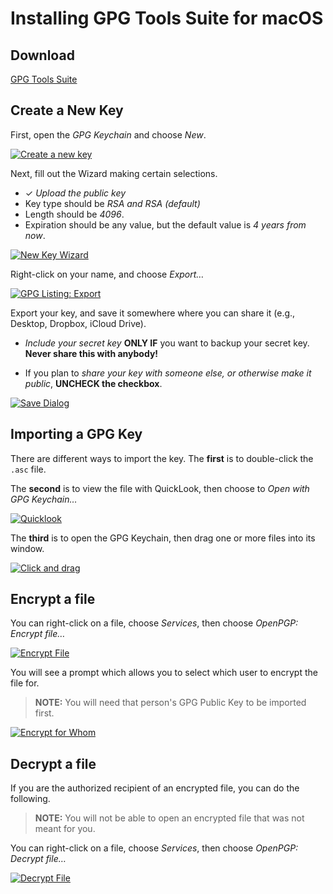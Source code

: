 # Installing GPG Tools Suite for macOS

## Download

[GPG Tools Suite][gpgtools]

## Create a New Key

First, open the _GPG Keychain_ and choose _New_.

[![Create a new key](new-key.png)](new-key.png)

Next, fill out the Wizard making certain selections.

* ✓ _Upload the public key_
* Key type should be _RSA and RSA (default)_
* Length should be _4096_.
* Expiration should be any value, but the default value is _4 years from now_.

[![New Key Wizard](new-key-wizard.png)](new-key-wizard.png)

Right-click on your name, and choose _Export…_

[![GPG Listing: Export](gpg-listing-export.png)](gpg-listing-export.png)

Export your key, and save it somewhere where you can share it (e.g., Desktop, Dropbox, iCloud Drive).

* _Include your secret key_ **ONLY IF** you want to backup your secret key. **Never share this with anybody!**

* If you plan to _share your key with someone else, or otherwise make it public_, **UNCHECK the checkbox**.

[![Save Dialog](save-dialog.png)](save-dialog.png)

## Importing a GPG Key

There are different ways to import the key. The **first** is to double-click the `.asc` file.

The **second** is to view the file with QuickLook, then choose to _Open with GPG Keychain…_

[![Quicklook](quicklook.png)](quicklook.png)

The **third** is to open the GPG Keychain, then drag one or more files into its window.

[![Click and drag](click-drag.gif)](click-drag.gif)

## Encrypt a file

You can right-click on a file, choose _Services_, then choose _OpenPGP: Encrypt file…_

[![Encrypt File](encrypt-file.png)](encrypt-file.png)

You will see a prompt which allows you to select which user to encrypt the file for.

> **NOTE:** You will need that person's GPG Public Key to be imported first.

[![Encrypt for Whom](encrypt-for-whom.png)](encrypt-for-whom.png)

## Decrypt a file

If you are the authorized recipient of an encrypted file, you can do the following.

> **NOTE:** You will not be able to open an encrypted file that was not meant for you.

You can right-click on a file, choose _Services_, then choose _OpenPGP: Decrypt file…_

[![Decrypt File](decrypt-file.png)](decrypt-file.png)

  [gpgtools]: https://gpgtools.org
